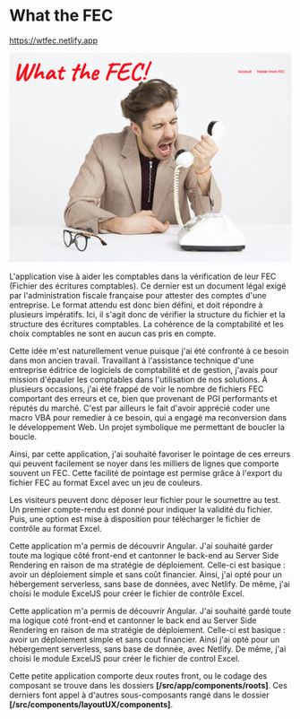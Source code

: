 # What the FEC

https://wtfec.netlify.app

![Home page](/homePage.png "Page d'acceuil.")

L'application vise à aider les comptables dans la vérification de leur FEC (Fichier des écritures comptables). Ce dernier est un document légal exigé par l'administration fiscale française pour attester des comptes d'une entreprise. Le format attendu est donc bien défini, et doit répondre à plusieurs impératifs. Ici, il s'agit donc de vérifier la structure du fichier et la structure des écritures comptables. La cohérence de la comptabilité et les choix comptables ne sont en aucun cas pris en compte.

Cette idée m'est naturellement venue puisque j'ai été confronté à ce besoin dans mon ancien travail. Travaillant à l'assistance technique d'une entreprise éditrice de logiciels de comptabilité et de gestion, j'avais pour mission d'épauler les comptables dans l'utilisation de nos solutions. À plusieurs occasions, j'ai été frappé de voir le nombre de fichiers FEC comportant des erreurs et ce, bien que provenant de PGI performants et réputés du marché. C'est par ailleurs le fait d'avoir apprécié coder une macro VBA pour remedier à ce besoin, qui a engagé ma reconversion dans le développement Web. Un projet symbolique me permettant de boucler la boucle.

Ainsi, par cette application, j'ai souhaité favoriser le pointage de ces erreurs qui peuvent facilement se noyer dans les milliers de lignes que comporte souvent un FEC. Cette facilité de pointage est permise grâce à l'export du fichier FEC au format Excel avec un jeu de couleurs.

Les visiteurs peuvent donc déposer leur fichier pour le soumettre au test. Un premier compte-rendu est donné pour indiquer la validité du fichier. Puis, une option est mise à disposition pour télécharger le fichier de contrôle au format Excel.

Cette application m'a permis de découvrir Angular. J'ai souhaité garder toute ma logique côté front-end et cantonner le back-end au Server Side Rendering en raison de ma stratégie de déploiement. Celle-ci est basique : avoir un déploiement simple et sans coût financier. Ainsi, j'ai opté pour un hébergement serverless, sans base de données, avec Netlify. De même, j'ai choisi le module ExcelJS pour créer le fichier de contrôle Excel.

Cette application m'a permis de découvrir Angular. J'ai souhaité gardé toute ma logique coté front-end et cantonner le back end au Server Side Rendering en raison de ma stratégie de déploiement. Celle-ci est basique : avoir un déploiement simple et sans cout financier. Ainsi j'ai opté pour un hébergement serverless, sans base de donnée, avec Netlify. De même, j'ai choisi le module ExcelJS pour créer le fichier de control Excel.

Cette petite application comporte deux routes front, ou le codage des composant se trouve dans les dossiers **[/src/app/components/roots]**. Ces derniers font appel à d'autres sous-composants rangé dans le dossier **[/src/components/layoutUX/components]**. 

